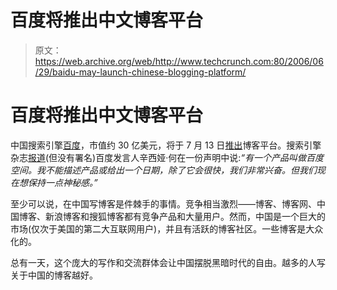 # 百度将推出中文博客平台 

> 原文：<https://web.archive.org/web/http://www.techcrunch.com:80/2006/06/29/baidu-may-launch-chinese-blogging-platform/>

# 百度将推出中文博客平台

 [](https://web.archive.org/web/20221004173548/http://www.baidu.com/) 中国搜索引擎[百度](https://web.archive.org/web/20221004173548/http://www.baidu.com/)，市值约 30 亿美元，将于 7 月 13 日[推出](https://web.archive.org/web/20221004173548/http://www.chinatechnews.com/index.php?action=show&type=news&id=4130)博客平台。搜索引擎杂志[报道](https://web.archive.org/web/20221004173548/http://www.searchenginejournal.com/?p=3583)(但没有署名)百度发言人辛西娅·何在一份声明中说:*“有一个产品叫做百度空间。我不能描述产品或给出一个日期，除了它会很快，我们非常兴奋。但我们现在想保持一点神秘感。”*

至少可以说，在中国写博客是件棘手的事情。竞争相当激烈——博客、博客网、中国博客、新浪博客和搜狐博客都有竞争产品和大量用户。然而，中国是一个巨大的市场(仅次于美国的第二大互联网用户)，并且有活跃的博客社区。一些博客是大众化的。

总有一天，这个庞大的写作和交流群体会让中国摆脱黑暗时代的自由。越多的人写关于中国的博客越好。